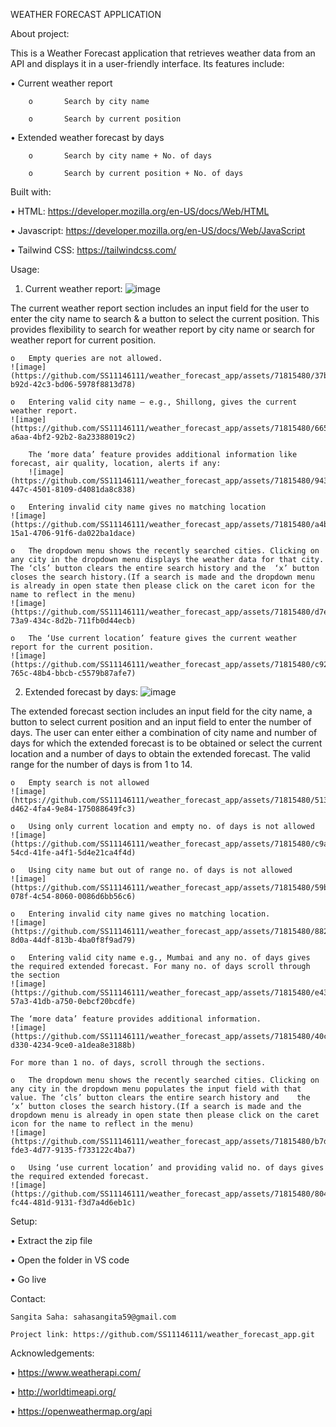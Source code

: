 WEATHER FORECAST APPLICATION

About project:

This is a Weather Forecast application that retrieves weather data from an API and displays it in a user-friendly interface. Its features include:



•	Current weather report

		o		Search by city name

		o		Search by current position

•	Extended weather forecast by days

		o		Search by city name + No. of days

		o		Search by current position + No. of days




Built with:

•	HTML: https://developer.mozilla.org/en-US/docs/Web/HTML

•	Javascript: https://developer.mozilla.org/en-US/docs/Web/JavaScript

•	Tailwind CSS: https://tailwindcss.com/



Usage:
1.	Current weather report:
![image](https://github.com/SS11146111/weather_forecast_app/assets/71815480/6a21c659-b673-47e6-9bfd-1f80b998ab45)

The current weather report section includes an input field for the user to enter the city name to search & a button to select the current position. This provides flexibility to search for weather report by city name or search for weather report for current position.

	o	Empty queries are not allowed.
	![image](https://github.com/SS11146111/weather_forecast_app/assets/71815480/37b0db8c-b92d-42c3-bd06-5978f8813d78)

	o	Entering valid city name – e.g., Shillong, gives the current weather report.
	![image](https://github.com/SS11146111/weather_forecast_app/assets/71815480/6653fbeb-a6aa-4bf2-92b2-8a23388019c2)

		The ‘more data’ feature provides additional information like forecast, air quality, location, alerts if any:
		![image](https://github.com/SS11146111/weather_forecast_app/assets/71815480/943bc306-447c-4501-8109-d4081da8c838)

	o	Entering invalid city name gives no matching location
	![image](https://github.com/SS11146111/weather_forecast_app/assets/71815480/a4baf751-15a1-4706-91f6-da022ba1dace)

	o	The dropdown menu shows the recently searched cities. Clicking on any city in the dropdown menu displays the weather data for that city. The ‘cls’ button clears the entire search history and the 	‘x’ button closes the search history.(If a search is made and the dropdown menu is already in open state then please click on the caret icon for the name to reflect in the menu)
	![image](https://github.com/SS11146111/weather_forecast_app/assets/71815480/d7e25dbd-73a9-434c-8d2b-711fb0d44ecb)

	o	The ‘Use current location’ feature gives the current weather report for the current position.
	![image](https://github.com/SS11146111/weather_forecast_app/assets/71815480/c9232a53-765c-48b4-bbcb-c5579b87afe7)

2.	Extended forecast by days:
![image](https://github.com/SS11146111/weather_forecast_app/assets/71815480/95a6d6ce-286b-4957-abda-f75c49b435a0)

The extended forecast section includes an input field for the city name, a button to select current position and an input field to enter the number of days. The user can enter either a combination of city name and number of days for which the extended forecast is to be obtained or select the current location and a number of days to obtain the extended forecast. The valid range for the number of days is from 1 to 14.

	o	Empty search is not allowed
	![image](https://github.com/SS11146111/weather_forecast_app/assets/71815480/51334c06-d462-4fa4-9e84-175088649fc3)

	o	Using only current location and empty no. of days is not allowed
	![image](https://github.com/SS11146111/weather_forecast_app/assets/71815480/c9af88ab-54cd-41fe-a4f1-5d4e21ca4f4d)

	o	Using city name but out of range no. of days is not allowed
	![image](https://github.com/SS11146111/weather_forecast_app/assets/71815480/59b252f9-078f-4c54-8060-0086d6bb56c6)

	o	Entering invalid city name gives no matching location.
	![image](https://github.com/SS11146111/weather_forecast_app/assets/71815480/88207204-8d0a-44df-813b-4ba0f8f9ad79)

	o	Entering valid city name e.g., Mumbai and any no. of days gives the required extended forecast. For many no. of days scroll through the section
	![image](https://github.com/SS11146111/weather_forecast_app/assets/71815480/e430bd29-57a3-41db-a750-0ebcf20bcdfe)

	The ‘more data’ feature provides additional information.
	![image](https://github.com/SS11146111/weather_forecast_app/assets/71815480/40c05ef9-d330-4234-9ce0-a1dea8e3188b)

	For more than 1 no. of days, scroll through the sections.

	o	The dropdown menu shows the recently searched cities. Clicking on any city in the dropdown menu populates the input field with that value. The ‘cls’ button clears the entire search history and 	the ‘x’ button closes the search history.(If a search is made and the dropdown menu is already in open state then please click on the caret icon for the name to reflect in the menu)
	![image](https://github.com/SS11146111/weather_forecast_app/assets/71815480/b7d1d93f-fde3-4d77-9135-f733122c4ba7)

	o	Using ‘use current location’ and providing valid no. of days gives the required extended forecast.
	![image](https://github.com/SS11146111/weather_forecast_app/assets/71815480/804f21a6-fc44-481d-9131-f3d7a4d6eb1c)

Setup:

•	Extract the zip file

•	Open the folder in VS code

•	Go live

Contact:

	Sangita Saha: sahasangita59@gmail.com
 
	Project link: https://github.com/SS11146111/weather_forecast_app.git
 

Acknowledgements:

•	https://www.weatherapi.com/

•	http://worldtimeapi.org/

•	https://openweathermap.org/api









